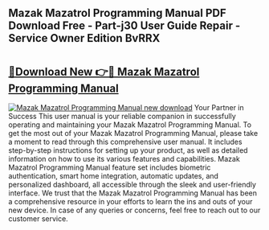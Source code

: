 ## Mazak Mazatrol Programming Manual PDF Download Free - Part-j30 User Guide Repair - Service Owner Edition BvRRX

# <h2><a href="http://cf16588.oget.top/?id=Mazak+Mazatrol+Programming+Manual">🔗Download New 👉🔴 Mazak Mazatrol Programming Manual</a></h2>

[![Mazak Mazatrol Programming Manual new download](https://i.imgur.com/5g1atiW.png)](http://cf16588.oget.top/?id=Mazak+Mazatrol+Programming+Manual)
Your Partner in Success This user manual is your reliable companion in successfully operating and maintaining your Mazak Mazatrol Programming Manual. To get the most out of your Mazak Mazatrol Programming Manual, please take a moment to read through this comprehensive user manual. It includes step-by-step instructions for setting up your product, as well as detailed information on how to use its various features and capabilities. Mazak Mazatrol Programming Manual feature set includes biometric authentication, smart home integration, automatic updates, and personalized dashboard, all accessible through the sleek and user-friendly interface. We trust that the Mazak Mazatrol Programming Manual has been a comprehensive resource in your efforts to learn the ins and outs of your new device. In case of any queries or concerns, feel free to reach out to our customer service.
